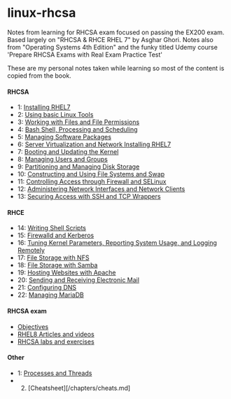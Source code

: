 # linux-rhcsa

Notes from learning for RHCSA exam focused on passing the EX200 exam. Based largely on "RHCSA & RHCE RHEL 7" by Asghar Ghori. Notes also from "Operating Systems 4th Edition" and the funky titled Udemy course 'Prepare RHCSA Exams with Real Exam Practice Test'

These are my personal notes taken while learning so most of the content is copied from the book.

#### RHCSA

* 1: [Installing RHEL7](chapters/installing_rhel.md)
* 2: [Using basic Linux Tools](chapters/basic_linux_tools.md)
* 3: [Working with Files and File Permissions](chapters/files_and_file_permissions.md)
* 4: [Bash Shell, Processing and Scheduling](chapters/bash_processing_scheduling.md)
* 5: [Managing Software Packages](chapters/software_packages.md)
* 6: [Server Virtualization and Network Installing RHEL7](chapters/server_virtualization_network_installing.md)
* 7: [Booting and Updating the Kernel](chapters/booting_kernel_logging.md)
* 8: [Managing Users and Groups](chapters/users_and_groups.md)
* 9: [Partitioning and Managing Disk Storage](chapters/partitioning_managing_disk_storage.md)
* 10: [Constructing and Using File Systems and Swap](chapters/constructing_using_file_systems.md)
* 11: [Controlling Access through Firewall and SELinux](chapters/firewall_and_SELinux.md)
* 12: [Administering Network Interfaces and Network Clients](chapters/network_interfaces_and_clients.md)
* 13: [Securing Access with SSH and TCP Wrappers](chapters/ssh_tcp_wrappers.md)

#### RHCE 

* 14: [Writing Shell Scripts](chapters/writing_shell_scripts.md)
* 15: [Firewalld and Kerberos](chapters/firewalld_and_kerberos.md)
* 16: [Tuning Kernel Parameters, Reporting System Usage, and Logging Remotely](chapters/kernel_parameters.md)
* 17: [File Storage with NFS](chapters/file_storage_with_nfs.md)
* 18: [File Storage with Samba](chapters/file_storage_with_samba.md)
* 19: [Hosting Websites with Apache](chapters/hosting_with_apache.md)
* 20: [Sending and Receiving Electronic Mail](chapters/electronic_mail.md)
* 21: [Configuring DNS](chapters/configuring_dns.md)
* 22: [Managing MariaDB](chapters/mariadb.md)

#### RHCSA exam

* [Objectives](https://www.redhat.com/en/services/training/ex200-red-hat-certified-system-administrator-rhcsa-exam)
* [RHEL8 Articles and videos](https://www.certdepot.net/rhel-8-articles-and-videos/)
* [RHCSA labs and exercises](https://github.com/iahmad-khan/RHCSA)

####  Other
* 1: [Processes and Threads](chapters/processes_and_threads.md)
* 2. [Cheatsheet][/chapters/cheats.md]
